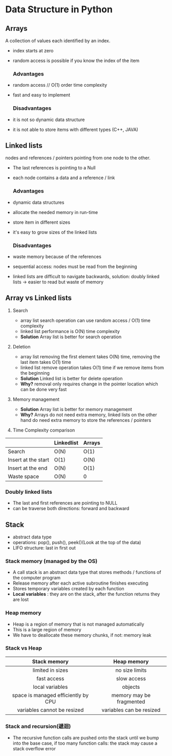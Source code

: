 # Data Structure in Python

## Arrays 

A collection of values each identified by an index.

* index starts at zero
* random access is possible if you know the index of the item

     ### Advantages

* random access // O(1) order time complexity 
* fast and easy to implement

     ### Disadvantages

* it is not so dynamic data structure
* it is not able to store items with different types (C++, JAVA)


## Linked lists

nodes and references / pointers pointing from one node to the other.

* The last references is pointing to a Null
* each node contains a data and a reference / link

     ### Advantages

* dynamic data structures
* allocate the needed memory in run-time
* store item in different sizes
* it's easy to grow sizes of the linked lists

     ### Disadvantages

* waste memory because of the references
* sequential access: nodes must be read from the beginning 
* linked lists are difficult to navigate backwards, solution: doubly linked lists -> easier to read but waste of memory

## Array vs Linked lists

1. Search
    * array list search operation can use random access / O(1) time complexity
    * linked list performance is O(N) time complexity
    * **Solution** Array list is better for search operation

1. Deletion
    * array list removing the first element takes O(N) time, removing the last item takes O(1) time
    * linked list remove operation takes O(1) time if we remove items from the beginning
    * **Solution** Linked list is better for delete operation
    * **Why?** removal only requires change in the pointer location which can be done very fast

1. Memory management
    * **Solution** Array list is better for memory management
    * **Why?** Arrays do not need extra memory, linked lists on the other hand do need extra memory to store the references / pointers 

1. Time Complexity comparison

|                     | Linkedlist | Arrays |
|---------------------|------------|--------|
| Search              | O(N)       | O(1)   |
| Insert at the start | O(1)       | O(N)   |
| Insert at the end   | O(N)       | O(1)   |
| Waste space         | O(N)       | 0      |

### Doubly linked lists

* The last and first references are pointing to NULL
* can be traverse both directions: forward and backward

## Stack

* abstract data type 
* operations: pop(), push(), peek()(Look at the top of the data)
* LIFO structure: last in first out

### Stack memory (managed by the OS)

* A call stack is an abstract data type that stores methods / functions of the computer program
* Release memory after each active subroutine finishes executing
* Stores temporary variables created by each function
* **Local variables** : they are on the stack, after the function returns they are lost

### Heap memory

* Heap is a region of memory that is not managed automatically
* This is a large region of memory
* We have to deallocate these memory chunks, if not: memory leak

### Stack vs Heap

|             Stack memory            |        Heap memory       |
|:-----------------------------------:|:------------------------:|
|           limited in sizes          |      no size limits      |
|             fast access             |        slow access       |
|           local variables           |          objects         |
| space is managed efficiently by CPU | memory may be fragmented |
|     variables cannot be resized     | variables can be resized |

### Stack and recursion(遞迴)

* The recursive function calls are pushed onto the stack until we bump into the base case, if too many function calls: the stack may cause a stack overflow error





